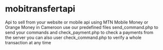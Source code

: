 # mobitransfertapi
Api to sell from your website or mobile api using MTN Mobile Money or Orange Money in Cameroon
use our predefined files send_command.php to send your commands and check_payment.php to check a payments from the server
you can also user check_command.php to verify a whole transaction at any time
